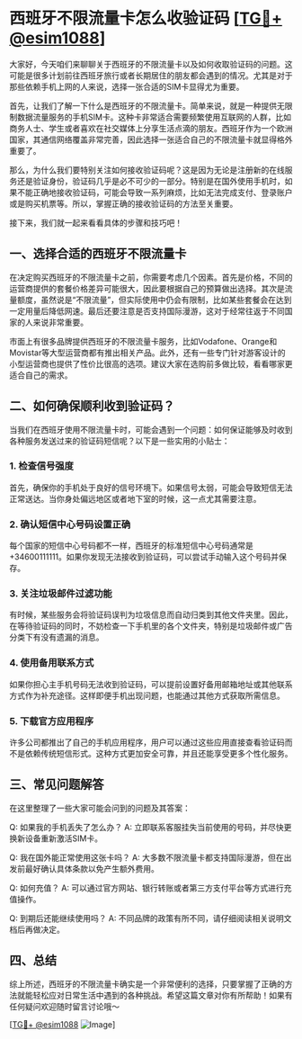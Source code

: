 # 西班牙不限流量卡怎么收验证码 [[TG💪+ @esim1088](https://t.me/s/esim1088)]

大家好，今天咱们来聊聊关于西班牙的不限流量卡以及如何收取验证码的问题。这可能是很多计划前往西班牙旅行或者长期居住的朋友都会遇到的情况。尤其是对于那些依赖手机上网的人来说，选择一张合适的SIM卡显得尤为重要。

首先，让我们了解一下什么是西班牙的不限流量卡。简单来说，就是一种提供无限制数据流量服务的手机SIM卡。这种卡非常适合需要频繁使用互联网的人群，比如商务人士、学生或者喜欢在社交媒体上分享生活点滴的朋友。西班牙作为一个欧洲国家，其通信网络覆盖非常完善，因此选择一张适合自己的不限流量卡就显得格外重要了。

那么，为什么我们要特别关注如何接收验证码呢？这是因为无论是注册新的在线服务还是验证身份，验证码几乎是必不可少的一部分。特别是在国外使用手机时，如果不能正确地接收验证码，可能会导致一系列麻烦，比如无法完成支付、登录账户或是购买机票等。所以，掌握正确的接收验证码的方法至关重要。

接下来，我们就一起来看看具体的步骤和技巧吧！

## 一、选择合适的西班牙不限流量卡

在决定购买西班牙的不限流量卡之前，你需要考虑几个因素。首先是价格，不同的运营商提供的套餐价格差异可能很大，因此要根据自己的预算做出选择。其次是流量额度，虽然说是“不限流量”，但实际使用中仍会有限制，比如某些套餐会在达到一定用量后降低网速。最后还要注意是否支持国际漫游，这对于经常往返于不同国家的人来说非常重要。

市面上有很多品牌提供西班牙的不限流量卡服务，比如Vodafone、Orange和Movistar等大型运营商都有推出相关产品。此外，还有一些专门针对游客设计的小型运营商也提供了性价比很高的选项。建议大家在选购前多做比较，看看哪家更适合自己的需求。

## 二、如何确保顺利收到验证码？

当我们在西班牙使用不限流量卡时，可能会遇到一个问题：如何保证能够及时收到各种服务发送过来的验证码短信呢？以下是一些实用的小贴士：

### 1. 检查信号强度

首先，确保你的手机处于良好的信号环境下。如果信号太弱，可能会导致短信无法正常送达。当你身处偏远地区或者地下室的时候，这一点尤其需要注意。

### 2. 确认短信中心号码设置正确

每个国家的短信中心号码都不一样，西班牙的标准短信中心号码通常是+34600111111。如果你发现无法接收到验证码，可以尝试手动输入这个号码并保存。

### 3. 关注垃圾邮件过滤功能

有时候，某些服务会将验证码误判为垃圾信息而自动归类到其他文件夹里。因此，在等待验证码的同时，不妨检查一下手机里的各个文件夹，特别是垃圾邮件或广告分类下有没有遗漏的消息。

### 4. 使用备用联系方式

如果你担心主手机号码无法收到验证码，可以提前设置好备用邮箱地址或其他联系方式作为补充途径。这样即便手机出现问题，也能通过其他方式获取所需信息。

### 5. 下载官方应用程序

许多公司都推出了自己的手机应用程序，用户可以通过这些应用直接查看验证码而不是依赖传统短信形式。这种方式更加安全可靠，并且还能享受更多个性化服务。

## 三、常见问题解答

在这里整理了一些大家可能会问到的问题及其答案：

Q: 如果我的手机丢失了怎么办？
A: 立即联系客服挂失当前使用的号码，并尽快更换新设备重新激活SIM卡。

Q: 我在国外能正常使用这张卡吗？
A: 大多数不限流量卡都支持国际漫游，但在出发前最好确认具体条款以免产生额外费用。

Q: 如何充值？
A: 可以通过官方网站、银行转账或者第三方支付平台等方式进行充值操作。

Q: 到期后还能继续使用吗？
A: 不同品牌的政策有所不同，请仔细阅读相关说明文档后再做决定。

## 四、总结

综上所述，西班牙的不限流量卡确实是一个非常便利的选择，只要掌握了正确的方法就能轻松应对日常生活中遇到的各种挑战。希望这篇文章对你有所帮助！如果有任何疑问欢迎随时留言讨论哦～

[[TG💪+ @esim1088](https://t.me/s/esim1088) ![Image](https://i.postimg.cc/4NQfJmqS/Snipaste-2025-05-13-00-14-12.png)]